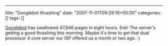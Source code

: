 ---
title: "Googlebot thrashing"
date: "2007-11-01T09:29:19+00:00"
categories: []
tags: []

<a href="http://en.wikipedia.org/wiki/Googlebot">Googlebot</a> has swallowed 47,846 pages in eight hours. Eek! The server's getting a good thrashing this morning. Maybe it's time to get that dual processor 4 core server our ISP offered us a month or two ago. :)
